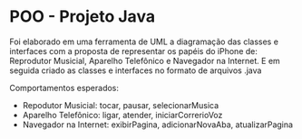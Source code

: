 
# POO - Projeto Java

Foi elaborado em uma ferramenta de UML a diagramação das classes e interfaces com a proposta de representar os papéis do iPhone de: Reprodutor Musicial, Aparelho Telefônico e Navegador na Internet. E em seguida criado as classes e interfaces no formato de arquivos .java

Comportamentos esperados:
* Repodutor Musicial: tocar, pausar, selecionarMusica
* Aparelho Telefônico: ligar, atender, iniciarCorrerioVoz
* Navegador na Internet: exibirPagina, adicionarNovaAba, atualizarPagina

